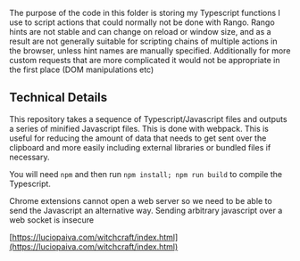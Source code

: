 The purpose of the code in this folder is storing my Typescript functions I use to script actions that could normally not be done with Rango. Rango hints are not stable and can change on reload or window size, and as a result are not generally suitable for scripting chains of multiple actions in the browser, unless hint names are manually specified. Additionally for more custom requests that are more complicated it would not be appropriate in the first place (DOM manipulations etc)

## Technical Details

This repository takes a sequence of Typescript/Javascript files and outputs a series of minified Javascript files. This is done with webpack. This is useful for  reducing the amount of data that needs to get sent over the clipboard and more easily including external libraries or bundled files if necessary.

You will need `npm` and then run `npm install; npm run build` to compile the Typescript.

Chrome extensions cannot open a web server so we need to be able to send the Javascript an alternative way. Sending arbitrary javascript over a web socket is insecure

[https://luciopaiva.com/witchcraft/index.html](https://luciopaiva.com/witchcraft/index.html)
